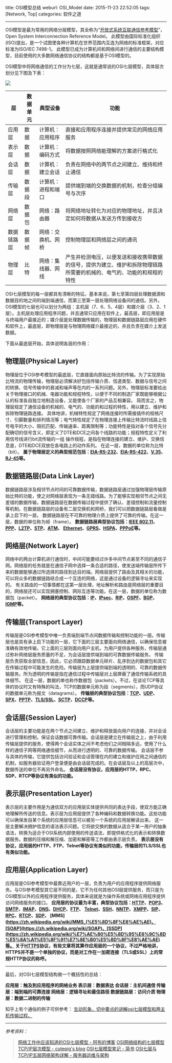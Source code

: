 title: OSI模型总结
weburl: OSI_Model
date: 2015-11-23 22:52:05
tags: [Network, Top]
categories: 软件之道

---

OSI模型是最为常用的网络分层模型，其全称为“[开放式系统互联通信参考模型](https://zh.wikipedia.org/wiki/OSI%E6%A8%A1%E5%9E%8B)”，Open System Interconnection Reference Model。 此模型由国际标准化组织(ISO)提出，是一个试图使各种计算机在世界范围内互连为网络的标准框架，对应标准为ISO/IEC 7498-1。
此模型已成为计算机间和网络间进行通信的主要结构模型，目前使用的大多数网络通信协议的结构都是基于OSI模型的。 

OSI模型中将网络通信的工作分为七层，这就是通常说的OSI七层模型，具体层次划分见下图及下表：

<!--more-->

![](https://pic.gaomf.store/Web20160304200750.jpg)

| 层                       | 数据单元                   | 典型设备        | 功能 |
| ------------------------ | ------------------------- | -------------- | --- |
|应用层 |数据                  |计算机：应用程序  |直接和应用程序连接并提供常见的网络应用服务|
|表示层|数据                  |计算机：编码方式  |将数据按照网络能理解的方案进行格式化|
|会话层    |数据                  |计算机：建立会话  |负责在网络中的两节点之间建立、维持和终止通信|
|传输层  |数据段            |计算机：进程和端口|提供端到端的交换数据的机制，检查分组编号与次序|
|网络层    |数据包 |网络：路由器     |将网络地址转化为对应的物理地址，并且决定如何将数据从发送方传到接收方|
|数据链路层|数据帧         |网络：交换机、网桥|控制物理层和网络层之间的通讯|
|物理层    |比特                   |网络：集线器、网线|产生并检测电压，以便发送和接收携带数据的信号，提供为建立、维护和拆除物理链路所需要的机械的、电气的、功能的和规程的特性|

OSI七层模型的每一层都具有清晰的特征。基本来说，第七至第四层处理数据源和数据目的地之间的端到端通信，而第三至第一层处理网络设备间的通信。另外，OSI模型的七层也可以划分为两组：主机层（7、6、5、4层）和媒介层（3、2、1层）。主机层处理应用程序问题，并且通常只应用在软件上，最高层，即应用层是与终端用户最接近的；媒介层是处理数据传输的，物理层和数据链路层应用在硬件和软件上，最底层，即物理层是与物理网络媒介最接近的，并且负责在媒介上发送数据。 

下面从最底层开始，具体说明各层的作用：

## **物理层(Physical Layer)**
物理层位于OSI参考模型的最底层，它直接面向原始比特流的传输。为了实现原始比特流的物理传输，物理层必须解决好包括传输介质、信道类型、数据与信号之间的转换、信号传输中的衰减和噪声等在内的一系列问题。另外，物理层标准要给出关于物理接口的机械、电器功能和规程特性，以便于不同的制造厂家既能够根据公认的标准各自独立地制造设备，又能使各个厂家的产品互相兼容。
简而言之，物理层规定了通信设备的机械的、电气的、功能的和过程的特性，用以建立、维护和拆除物理链路连接。
具体地讲，机械特性规定了网络连接时所需接插件的规格尺寸、引脚数量和排列情况等；电气特性规定了在物理连接上传输比特流时线路上信号电平的大小、阻抗匹配、传输速率、距离限制等；功能特性是指对各个信号先分配确切的信号含义，即定义了DTE和DCE之间各个线路的功能；规程特性定义了利用信号线进行bit流传输的一组 操作规程，是指在物理连接的建立、维护、交换信息是，DTE和DCE双放在各电路上的动作系列。
在这一层，数据的单位称为比特（bit）。
**属于物理层定义的典型规范包括：[EIA-RS-232](https://zh.wikipedia.org/wiki/RS-232)、[EIA-RS-422](https://zh.wikipedia.org/wiki/EIA-422)、[V.35](http://baike.baidu.com/view/14873387.htm)、[RJ-45](https://zh.wikipedia.org/wiki/8P8C)等。**

## **数据链路层(Data Link Layer)** 
数据链路层涉及相邻节点时间的可靠数据传输，数据链路层通过加强物理层传输原始比特的功能，使之对网络层表现为一条无错线路。为了能够实现相邻节点之间无差错的数据传输，数据链路层在数据传输过程中提供了确认、差错控制和流量控制等机制。在数据链路层的设备有二层交换机和网桥，我们可以把数据链路层看做是承上启下的一层。
数据链路层在不可靠的物理介质上提供了可靠的传输。在这一层，数据的单位称为帧（frame）。
**数据链路层典型协议包括：[IEEE 802.11](https://zh.wikipedia.org/wiki/IEEE_802.11)、[PPP](https://zh.wikipedia.org/wiki/%E7%82%B9%E5%AF%B9%E7%82%B9%E5%8D%8F%E8%AE%AE)、[L2TP](https://zh.wikipedia.org/wiki/%E7%AC%AC%E4%BA%8C%E5%B1%82%E9%9A%A7%E9%81%93%E5%8D%8F%E8%AE%AE)、[STP](https://zh.wikipedia.org/wiki/%E7%94%9F%E6%88%90%E6%A0%91%E5%8D%8F%E8%AE%AE)、[ATM](https://zh.wikipedia.org/wiki/%E5%BC%82%E6%AD%A5%E4%BC%A0%E8%BE%93%E6%A8%A1%E5%BC%8F)、
[Ethernet](https://zh.wikipedia.org/wiki/%E4%BB%A5%E5%A4%AA%E7%BD%91)、[GPRS](https://zh.wikipedia.org/wiki/GPRS)、[HSPA](https://zh.wikipedia.org/wiki/%E9%AB%98%E9%80%9F%E5%B0%81%E5%8C%85%E5%AD%98%E5%8F%96)、[PPPoE](https://zh.wikipedia.org/wiki/PPPoE)等。**

## **网络层(Network Layer)**
网络中的两台计算机进行通信时，中间可能要经过许多中间节点甚至不同的通信子网。网络层的任务就是在通信子网中选择一条合适的路径，使发送端传输层所传下来的数据能够通过所选择的路径到达目的端。网络层提供了路由及其相关的功能，可以将众多的数据链路结合成一个互连的网络，这是通过设备的逻辑寻址来实现的。
有关路由的一切事情都在这第一层处理，地址解析和路由是网络层的重要目的，网络层还可以实现拥塞控制、网际互连等功能。在这一层，数据的单位称为数据包（packet）。
**网络层的典型协议包括：[IP](https://zh.wikipedia.org/wiki/%E7%BD%91%E9%99%85%E5%8D%8F%E8%AE%AE)、[IPsec](https://zh.wikipedia.org/wiki/IPsec)、[RIP](https://zh.wikipedia.org/wiki/%E8%B7%AF%E7%94%B1%E4%BF%A1%E6%81%AF%E5%8D%8F%E8%AE%AE)、[OSPF](https://zh.wikipedia.org/wiki/%E5%BC%80%E6%94%BE%E5%BC%8F%E6%9C%80%E7%9F%AD%E8%B7%AF%E5%BE%84%E4%BC%98%E5%85%88)、[BGP](https://zh.wikipedia.org/wiki/%E8%BE%B9%E7%95%8C%E7%BD%91%E5%85%B3%E5%8D%8F%E8%AE%AE)、[IGMP](https://zh.wikipedia.org/wiki/%E5%9B%A0%E7%89%B9%E7%BD%91%E7%BB%84%E7%AE%A1%E7%90%86%E5%8D%8F%E8%AE%AE)等。**

## **传输层(Transport Layer)**
传输层是OSI参考模型中唯一负责端到端节点间数据传输和控制功能的一层。传输层也是具有承上启下功能的一层，它下面的三层主要面向网络通信，以确保信息被准确有效地传输，它上面的三层则面向用户主机，为用户提供各种服务，传输层通过弥补网络层服务质量的不足，为会话层提供端到端的可靠数据传输服务。
传输层负责获取全部信息，因此，它必须跟踪数据单元碎片、乱序到达的数据包和其它在传输过程中可能发生的危险。传输层为上层提供端到端的透明的、可靠的数据传输服务。所为透明的传输是指在通信过程中传输层对上层屏蔽了通信传输系统的具体细节。
在这一层，数据的单也称作数据包（packets）。不过，在谈论TCP等具体的协议时又有特殊的叫法，TCP的数据单元称为段（segments），而UDP协议的数据单元称为报文（datagrams）。
**传输层的典型协议包括：[TCP](https://zh.wikipedia.org/wiki/%E4%BC%A0%E8%BE%93%E6%8E%A7%E5%88%B6%E5%8D%8F%E8%AE%AE)、[UDP](https://zh.wikipedia.org/wiki/%E7%94%A8%E6%88%B7%E6%95%B0%E6%8D%AE%E6%8A%A5%E5%8D%8F%E8%AE%AE)、[SPX](https://zh.wikipedia.org/wiki/%E5%BA%8F%E5%88%97%E5%88%86%E7%B5%84%E4%BA%A4%E6%8F%9B)、[PPTP](https://zh.wikipedia.org/wiki/%E9%BB%9E%E5%B0%8D%E9%BB%9E%E9%9A%A7%E9%81%93%E5%8D%94%E8%AD%B0)、[TLS/SSL](https://zh.wikipedia.org/wiki/%E5%82%B3%E8%BC%B8%E5%B1%A4%E5%AE%89%E5%85%A8%E5%8D%94%E8%AD%B0)、[SCTP](https://zh.wikipedia.org/wiki/%E6%B5%81%E6%8E%A7%E5%88%B6%E4%BC%A0%E8%BE%93%E5%8D%8F%E8%AE%AE)、[DCCP](https://zh.wikipedia.org/wiki/%E6%95%B0%E6%8D%AE%E6%8B%A5%E5%A1%9E%E6%8E%A7%E5%88%B6%E5%8D%8F%E8%AE%AE)等。**

## **会话层(Session Layer)**
会话层的主要功能是在两个节点之间建立、维护和释放面向用户的连接，并对会话进行管理和控制，保证会话数据可靠传输。会话层是建立在传输层之上，由于利用传输层提供的服务，使得两个会话实体之间不考虑他们之间相隔多远，使用了什么样的通信子网等网络通信细节，从而进行透明的、可靠的数据传输。
会话层不参与具体的传输，它提供包括访问验证和会话管理在内的建立和维护应用之间通信的机制，如服务器验证用户登录便是由会话层完成的。在会话层及以上的高层次中，数据传送的单位不再另外命名。
**会话层没有协议，应用层的HTTP、RPC、SDP、RTCP等协议有类似的功能。**

## **表示层(Presentation Layer)**
表示层的主要作用是为通信双方的应用层实体提供共同的表达手段，使双方能正确地理解所传送的信息。表示层为应用层提供了各种编码和数据转换功能。这些功能可以确保发自某个系统的应用层信息可以被另一个系统的应用层解读出来。
这一层主要解决拥护信息的语法表示问题。它将欲交换的数据从适合于某一用户的抽象语法，转换为适合于OSI系统内部使用的传送语法，即提供格式化的表示和转换数据服务。数据的压缩和解压缩、加密和解密等工作都由表示层负责。
**表示层没有协议，应用层的HTTP、FTP、Telnet等协议有类似的功能，传输层的TLS/SSL也有类似功能。**

## **应用层(Application Layer)**
应用层是OSI参考模型中最靠近用户的一层，负责为用户的应用程序提供网络服务。与OSI参考模型其它层不同的是，它不为任何其他OSI层提供服务，而只是为OSI模型以外的应用程序提供服务，具体来说就是为操作系统或网络应用程序提供访问网络服务的接口。
**应用层的协议最为丰富，典型协议包括：[HTTP](https://zh.wikipedia.org/wiki/%E8%B6%85%E6%96%87%E6%9C%AC%E4%BC%A0%E8%BE%93%E5%8D%8F%E8%AE%AE)、[POP3](https://zh.wikipedia.org/wiki/%E9%83%B5%E5%B1%80%E5%8D%94%E5%AE%9A)、[SMTP](https://zh.wikipedia.org/wiki/%E7%AE%80%E5%8D%95%E9%82%AE%E4%BB%B6%E4%BC%A0%E8%BE%93%E5%8D%8F%E8%AE%AE)、[IMAP](https://zh.wikipedia.org/wiki/IMAP)、[DNS](https://zh.wikipedia.org/wiki/%E5%9F%9F%E5%90%8D%E7%B3%BB%E7%BB%9F)、[DHCP](https://zh.wikipedia.org/wiki/%E5%8A%A8%E6%80%81%E4%B8%BB%E6%9C%BA%E8%AE%BE%E7%BD%AE%E5%8D%8F%E8%AE%AE)、[FTP](https://zh.wikipedia.org/wiki/%E6%96%87%E4%BB%B6%E4%BC%A0%E8%BE%93%E5%8D%8F%E8%AE%AE)、
[Telnet](https://zh.wikipedia.org/wiki/Telnet)、[SSH](https://zh.wikipedia.org/wiki/Secure_Shell)、[NNTP](https://zh.wikipedia.org/wiki/%E7%B6%B2%E8%B7%AF%E6%96%B0%E8%81%9E%E5%82%B3%E8%BC%B8%E5%8D%94%E8%AD%B0)、[XMPP](https://zh.wikipedia.org/wiki/XMPP)、[SIP](https://zh.wikipedia.org/wiki/%E4%BC%9A%E8%AF%9D%E5%8F%91%E8%B5%B7%E5%8D%8F%E8%AE%AE)、[RPC](https://zh.wikipedia.org/wiki/%E8%BF%9C%E7%A8%8B%E8%BF%87%E7%A8%8B%E8%B0%83%E7%94%A8)、[RTCP](https://zh.wikipedia.org/wiki/%E5%AE%9E%E6%97%B6%E4%BC%A0%E8%BE%93%E6%8E%A7%E5%88%B6%E5%8D%8F%E8%AE%AE)、[SDP](https://zh.wikipedia.org/wiki/%E4%BC%9A%E8%AF%9D%E6%8F%8F%E8%BF%B0%E5%8D%8F%E8%AE%AE)、
[MMS](https://zh.wikipedia.org/wiki/MMS_(%E5%8D%8F%E8%AE%AE)、[SOAP](https://zh.wikipedia.org/wiki/SOAP)、[SSDP](https://zh.wikipedia.org/wiki/%E7%AE%80%E5%8D%95%E6%9C%8D%E5%8A%A1%E5%8F%91%E7%8E%B0%E5%8D%8F%E8%AE%AE)等。
关于[HTTPS](https://zh.wikipedia.org/wiki/%E8%B6%85%E6%96%87%E6%9C%AC%E4%BC%A0%E8%BE%93%E5%AE%89%E5%85%A8%E5%8D%8F%E8%AE%AE)协议，有些文章将其算作应用层的一个协议，不过严格地讲，HTTPS并不是一个单独的协议，而是对工作在一加密连接（TLS或SSL）上的常规HTTP协议的称呼。**

----------

最后，对OSI七层模型结构做一个概括性的总结：

**应用层：触及到应用程序的网络业务
表示层：数据表达
会话层：主机间通信
传输层：端到端的可靠连接
网络层：逻辑寻址和最佳路径
数据链路层：访问介质
物理层：数据二进制的传输**

知乎上有个通俗的例子可供参考：
[生动形象，切中要点的讲解osi七层模型和两主机传输过程。](http://www.zhihu.com/question/24002080)

----------

*参考资料：*
> [网络工作中应该知道的OSI七层模型 - 阿布的博客](http://www.abuve.com/article/14/)
> [OSI网络结构的七层模型 TCP/IP层次模型 - cutepig's blog](http://www.cnblogs.com/cutepig/archive/2007/10/11/921427.html)
> [OSI七层模型笔记 - 简书](http://www.jianshu.com/p/ef5703f65369)
> [OSI七层与TCP/IP五层网络架构详解 -  服务器运维与架构](http://www.ha97.com/3215.html)







